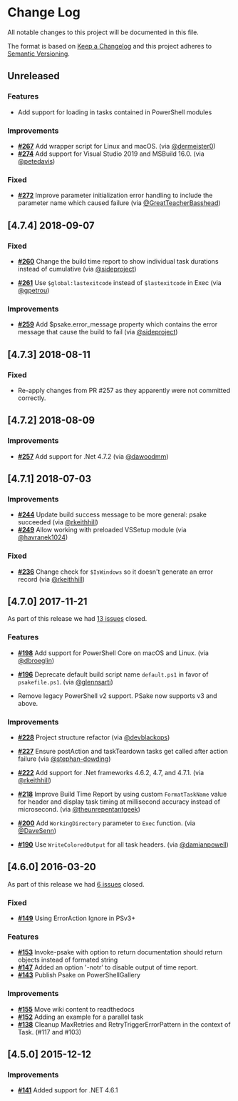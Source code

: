 # Change Log

All notable changes to this project will be documented in this file.

The format is based on [Keep a Changelog](http://keepachangelog.com/)
and this project adheres to [Semantic Versioning](http://semver.org/).

## Unreleased

### Features

- Add support for loading in tasks contained in PowerShell modules

### Improvements

- [**#267**](https://github.com/psake/psake/pull/267) Add wrapper script for Linux and macOS. (via [@dermeister0](https://github.com/dermeister0))
- [**#274**](https://github.com/psake/psake/pull/274) Add support for Visual Studio 2019 and MSBuild 16.0. (via [@petedavis](https://github.com/petedavis))

### Fixed

- [**#272**](https://github.com/psake/psake/pull/272) Improve parameter initialization error handling to include the parameter name which caused failure (via [@GreatTeacherBasshead](https://github.com/GreatTeacherBasshead))

## [4.7.4] 2018-09-07

### Fixed

- [**#260**](https://github.com/psake/psake/pull/260) Change the build time report to show individual task durations instead of cumulative (via [@sideproject](https://github.com/sideproject))

- [**#261**](https://github.com/psake/psake/pull/261) Use `$global:lastexitcode` instead of `$lastexitcode` in Exec (via [@gpetrou](https://github.com/gpetrou))

### Improvements

- [**#259**](https://github.com/psake/psake/pull/259) Add $psake.error_message property which contains the error message that cause the build to fail (via [@sideproject](https://github.com/sideproject))

## [4.7.3] 2018-08-11

### Fixed

- Re-apply changes from PR #257 as they apparently were not committed correctly.

## [4.7.2] 2018-08-09

### Improvements

- [**#257**](https://github.com/psake/psake/pull/257) Add support for .Net 4.7.2 (via [@dawoodmm](https://github.com/dawoodmm))

## [4.7.1] 2018-07-03

### Improvements

- [**#244**](https://github.com/psake/psake/pull/244) Update build success message to be more general: psake succeeded (via [@rkeithhill](https://github.com/rkeithhill))
- [**#249**](https://github.com/psake/psake/pull/249) Allow working with preloaded VSSetup module (via [@havranek1024](https://github.com/havranek1024))

### Fixed

- [**#236**](https://github.com/psake/psake/pull/236) Change check for `$IsWindows` so it doesn't generate an error record (via [@rkeithhill](https://github.com/rkeithhill))

## [4.7.0] 2017-11-21

As part of this release we had [13 issues](https://github.com/psake/psake/issues?q=milestone%3Av4.7.0+is%3Aclosed) closed.

### Features

- [**#198**](https://github.com/psake/psake/pull/198) Add support for PowerShell Core on macOS and Linux. (via [@dbroeglin](https://github.com/dbroeglin))

- [**#196**](https://github.com/psake/psake/pull/196) Deprecate default build script name `default.ps1` in favor of `psakefile.ps1`. (via [@glennsarti](https://github.com/glennsarti))

- Remove legacy PowerShell v2 support. PSake now supports v3 and above.

### Improvements

- [**#228**](https://github.com/psake/psake/pull/228) Project structure refactor (via [@devblackops](https://github.com/devblackops))

- [**#227**](https://github.com/psake/psake/pull/227) Ensure postAction and taskTeardown tasks get called after action failure (via [@stephan-dowding](https://github.com/stephan-dowding))

- [**#222**](https://github.com/psake/psake/pull/222) Add support for .Net frameworks 4.6.2, 4.7, and 4.7.1. (via [@rkeithhill](https://github.com/rkeithhill))

- [**#218**](https://github.com/psake/psake/pull/218) Improve Build Time Report by using custom `FormatTaskName` value for header and display task timing at millisecond accuracy instead of microsecond. (via [@theunrepentantgeek](https://github.com/theunrepentantgeek))

- [**#200**](https://github.com/psake/psake/pull/200) Add `WorkingDirectory` parameter to `Exec` function. (via [@DaveSenn](https://github.com/DaveSenn))

- [**#190**](https://github.com/psake/psake/pull/190) Use `WriteColoredOutput` for all task headers. (via [@damianpowell](https://github.com/damianpowell))

## [4.6.0] 2016-03-20

As part of this release we had [6 issues](https://github.com/psake/psake/issues?milestone=6&state=closed) closed.

### Fixed

- [**#149**](https://github.com/psake/psake/pull/149) Using ErrorAction Ignore in PSv3+

### Features

- [**#153**](https://github.com/psake/psake/issues/153) Invoke-psake with option to return documentation should return objects instead of formated string
- [**#147**](https://github.com/psake/psake/pull/147) Added an option '-notr' to disable output of time report.
- [**#143**](https://github.com/psake/psake/issues/143) Publish Psake on PowerShellGallery

### Improvements

- [**#155**](https://github.com/psake/psake/issues/155) Move wiki content to readthedocs
- [**#152**](https://github.com/psake/psake/pull/152) Adding an example for a parallel task
- [**#138**](https://github.com/psake/psake/pull/138) Cleanup MaxRetries and RetryTriggerErrorPattern in the context of Task. (#117 and #103)

## [4.5.0] 2015-12-12

### Improvements

- [**#141**](https://github.com/psake/psake/pull/141) Added support for .NET 4.6.1
